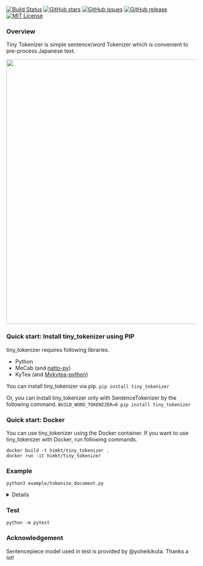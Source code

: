 [![Build Status](https://travis-ci.org/himkt/tiny_tokenizer.svg?branch=master)](https://travis-ci.org/himkt/tiny_tokenizer)
[![GitHub stars](https://img.shields.io/github/stars/himkt/tiny_tokenizer.svg?maxAge=2592000&colorB=blue)](https://github.com/himkt/tiny_tokenizer/stargazers)
[![GitHub issues](https://img.shields.io/github/issues/himkt/tiny_tokenizer.svg)](https://github.com/himkt/tiny_tokenizer/issues)
[![GitHub release](https://img.shields.io/github/release/himkt/tiny_tokenizer.svg?maxAge=2592000&colorB=red)](https://github.com/himkt/tiny_tokenizer)
[![MIT License](http://img.shields.io/badge/license-MIT-yellow.svg?style=flat)](LICENSE)

### Overview

Tiny Tokenizer is simple sentence/word Tokenizer which is convenient to pre-process Japanese text.

<div align="center"><img src="./static/image/tiny_tokenizer.png" width="700"/></div>

### Quick start: Install tiny_tokenizer using PIP

tiny_tokenizer requires following libraries.
- Python
- MeCab (and [natto-py](https://github.com/buruzaemon/natto-py))
- KyTea (and [Mykytea-python](https://github.com/chezou/Mykytea-python))

You can install tiny_tokenizer via pip.
`pip install tiny_tokenizer`

Or, you can install tiny_tokenizer only with SentenceTokenizer by the following command.
`BUILD_WORD_TOKENIZER=0 pip install tiny_tokenizer`


### Quick start: Docker

You can use tiny_tokenizer using the Docker container.
If you want to use tiny_tokenizer with Docker, run following commands.

```
docker build -t himkt/tiny_tokenizer .
docker run -it himkt/tiny_tokenizer
```


### Example

`python3 example/tokenize_document.py`

<details>

```
# python3 example/tokenize_document.py
Finish creating word tokenizers

Given document: 我輩は猫である。名前はまだない
#0: 我輩は猫である。
Tokenizer: MeCab
[我輩, は, 猫, で, ある, 。]
Tokenizer: MeCab
[我輩 (名詞), は (助詞), 猫 (名詞), で (助動詞), ある (助動詞), 。 (記号)]
Tokenizer: KyTea
[我輩, は, 猫, で, あ, る, 。]
Tokenizer: KyTea
[我輩 (名詞), は (助詞), 猫 (名詞), で (助動詞), あ (動詞), る (語尾), 。 (補助記号)]
Tokenizer: Sentencepiece
[▁, 我, 輩, は, 猫, である, 。]
Tokenizer: Sudachi (A)
[我輩, は, 猫, で, ある, 。]
Tokenizer: Sudachi (A)
[我輩 (代名詞), は (助詞), 猫 (名詞), で (助動詞), ある (動詞), 。 (補助記号)]
Tokenizer: Sudachi (B)
[我輩, は, 猫, で, ある, 。]
Tokenizer: Sudachi (B)
[我輩 (代名詞), は (助詞), 猫 (名詞), で (助動詞), ある (動詞), 。 (補助記号)]
Tokenizer: Sudachi (C)
[我輩, は, 猫, で, ある, 。]
Tokenizer: Sudachi (C)
[我輩 (代名詞), は (助詞), 猫 (名詞), で (助動詞), ある (動詞), 。 (補助記号)]
Tokenizer: Character
[我, 輩, は, 猫, で, あ, る, 。]

#1: 名前はまだない
Tokenizer: MeCab
[名前, は, まだ, ない]
Tokenizer: MeCab
[名前 (名詞), は (助詞), まだ (副詞), ない (形容詞)]
Tokenizer: KyTea
[名前, は, まだ, な, い]
Tokenizer: KyTea
[名前 (名詞), は (助詞), まだ (副詞), な (形容詞), い (語尾)]
Tokenizer: Sentencepiece
[▁, 名前, はまだ, ない]
Tokenizer: Sudachi (A)
[名前, は, まだ, ない]
Tokenizer: Sudachi (A)
[名前 (名詞), は (助詞), まだ (副詞), ない (形容詞)]
Tokenizer: Sudachi (B)
[名前, は, まだ, ない]
Tokenizer: Sudachi (B)
[名前 (名詞), は (助詞), まだ (副詞), ない (形容詞)]
Tokenizer: Sudachi (C)
[名前, は, まだ, ない]
Tokenizer: Sudachi (C)
[名前 (名詞), は (助詞), まだ (副詞), ない (形容詞)]
Tokenizer: Character
[名, 前, は, ま, だ, な, い]
```

</details>


### Test

```
python -m pytest
```

### Acknowledgement

Sentencepiece model used in test is provided by @yoheikikuta. Thanks a lot!
